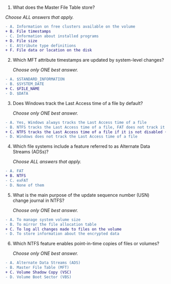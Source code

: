 1. What does the Master File Table store?

_Choose ALL answers that apply._
```diff
- A. Information on free clusters available on the volume
+ B. File timestamps
- C. Information about installed programs
+ D. File size
- E. Attribute type definitions
+ F. File data or location on the disk
```
2. Which MFT attribute timestamps are updated by system-level changes?

   _Choose only ONE best answer._
```diff
- A. $STANDARD_INFORMATION
- B. $SYSTEM_DATE
+ C. $FILE_NAME
- D. $DATA
```

3. Does Windows track the Last Access time of a file by default?

   _Choose only ONE best answer._
```diff
- A. Yes, Windows always tracks the Last Access time of a file
- B. NTFS tracks the Last Access time of a file, FAT does not track it
+ C. NTFS tracks the Last Access time of a file if it is not disabled (“NtfsDisableLastAccessUpdate” registry value)
- D. Windows does not track the Last Access time of a file
```

4. Which file systems include a feature referred to as Alternate Data Streams (ADSs)?

   _Choose ALL answers that apply._
```diff
- A. FAT
+ B. NTFS
- C. exFAT
- D. None of them
```

5. What is the main purpose of the update sequence number (USN) change journal in NTFS?

   _Choose only ONE best answer._
```diff
- A. To manage system volume size
- B. To mirror the file allocation table
+ C. To log all changes made to files on the volume
- D. To store information about the encrypted data
```

6. Which NTFS feature enables point-in-time copies of files or volumes?

   _Choose only ONE best answer._
```diff
- A. Alternate Data Streams (ADS)
- B. Master File Table (MFT)
+ C. Volume Shadow Copy (VSC)
- D. Volume Boot Sector (VBS)
```